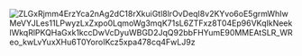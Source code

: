 ![ZLGxRjmm4ErzYca2nAg2dC18rXkuiGtl8lrOvDeqI8v2KYvo6oE5grmWhIwMeVYJLes11LPwyzLxZxpo0LqmoWg3mqK71sL6ZTFxz8T04Ep96VKqIkNeeklWkqRlPKQHaGxk1kccDwVcDyuWBGD2JqQ92bbFHYumE90MMEAtSLR_WReo_kwLvYuxXHu6T0YoroIKcz5xpa478cq4FwLJ9z](https://github.com/joaohanisch/projeto-poo/assets/149377345/c504f277-69b7-49c9-ab7f-f05678881b1d)
